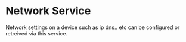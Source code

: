 # Network Service

Network settings on a device such as ip dns.. etc can be configured or retreived via this service.
